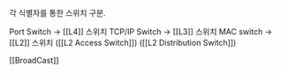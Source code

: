 각 식별자를 통한 스위치 구분.

Port Switch -> [[L4]] 스위치
TCP/IP Switch -> [[L3]] 스위치 
MAC switch -> [[L2]] 스위치 ([[L2 Access Switch]]) ([[L2 Distribution Switch]])

[[BroadCast]]